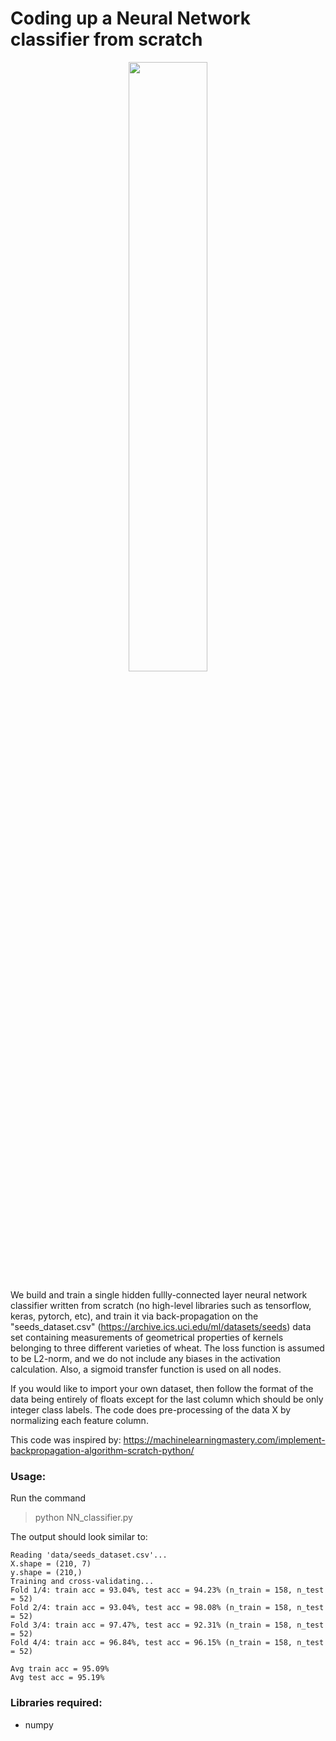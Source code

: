 # Coding up a Neural Network classifier from scratch

<p align="center">
<img src="https://github.com/ankonzoid/NN-from-scratch/blob/master/images/NN.png" width="50%">
</p>
 
We build and train a single hidden fullly-connected layer neural network classifier written from scratch (no high-level libraries such as tensorflow, keras, pytorch, etc), and train it via back-propagation on the "seeds_dataset.csv" (https://archive.ics.uci.edu/ml/datasets/seeds) data set containing measurements of geometrical properties of kernels belonging to three different varieties of wheat. The loss function is assumed to be L2-norm, and we do not include any biases in the activation calculation. Also, a sigmoid transfer function is used on all nodes.

 If you would like to import your own dataset, then follow the format of the data being entirely of floats except for the last column which should be only integer class labels. The code does pre-processing of the data X by normalizing each feature column.

 This code was inspired by:
 https://machinelearningmastery.com/implement-backpropagation-algorithm-scratch-python/

### Usage:

Run the command

> python NN_classifier.py

The output should look similar to:

```
Reading 'data/seeds_dataset.csv'...
X.shape = (210, 7)
y.shape = (210,)
Training and cross-validating...
Fold 1/4: train acc = 93.04%, test acc = 94.23% (n_train = 158, n_test = 52)
Fold 2/4: train acc = 93.04%, test acc = 98.08% (n_train = 158, n_test = 52)
Fold 3/4: train acc = 97.47%, test acc = 92.31% (n_train = 158, n_test = 52)
Fold 4/4: train acc = 96.84%, test acc = 96.15% (n_train = 158, n_test = 52)

Avg train acc = 95.09%
Avg test acc = 95.19%
```

### Libraries required:

* numpy
